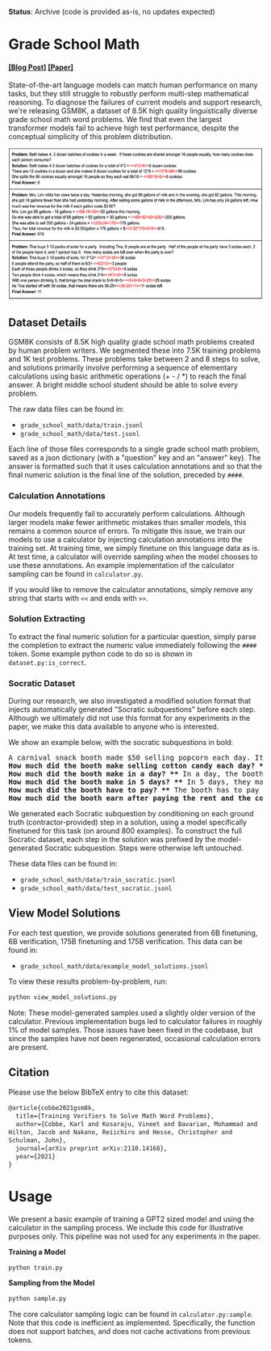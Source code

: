**Status**: Archive (code is provided as-is, no updates expected)

# Grade School Math

#### [[Blog Post]](https://openai.com/blog/grade-school-math/) [[Paper]](https://arxiv.org/abs/2110.14168)

State-of-the-art language models can match human performance on many tasks, but they still struggle to robustly perform multi-step mathematical reasoning. To diagnose the failures of current models and support research, we're releasing GSM8K, a dataset of 8.5K high quality linguistically diverse grade school math word problems. We find that even the largest transformer models fail to achieve high test performance, despite the conceptual simplicity of this problem distribution.

<p align="center">
    <img src="grade_school_math/img/example_problems.png" height="300"/>
</p>

## Dataset Details

GSM8K consists of 8.5K high quality grade school math problems created by human problem writers. We segmented these into 7.5K training problems and 1K test problems. These problems take between 2 and 8 steps to solve, and solutions primarily involve performing a sequence of elementary calculations using basic arithmetic operations (+ - / \*) to reach the final answer. A bright middle school student should be able to solve every problem.

The raw data files can be found in:

- `grade_school_math/data/train.jsonl`
- `grade_school_math/data/test.jsonl`

Each line of those files corresponds to a single grade school math problem, saved as a json dictionary (with a "question" key and an "answer" key). The answer is formatted such that it uses calculation annotations and so that the final numeric solution is the final line of the solution, preceded by `####`.

### Calculation Annotations

Our models frequently fail to accurately perform calculations. Although larger models make fewer arithmetic mistakes than smaller models, this remains a common source of errors. To mitigate this issue, we train our models to use a calculator by injecting calculation annotations into the training set. At training time, we simply finetune on this language data as is. At test time, a calculator will override sampling when the model chooses to use these annotations. An example implementation of the calculator sampling can be found in `calculator.py`.

If you would like to remove the calculator annotations, simply remove any string that starts with `<<` and ends with `>>`.

### Solution Extracting

To extract the final numeric solution for a particular question, simply parse the completion to extract the numeric value immediately following the `####` token. Some example python code to do so is shown in `dataset.py:is_correct`.

### Socratic Dataset

During our research, we also investigated a modified solution format that injects automatically generated "Socratic subquestions" before each step. Although we ultimately did not use this format for any experiments in the paper, we make this data available to anyone who is interested.

We show an example below, with the socratic subquestions in bold:

<pre>
A carnival snack booth made $50 selling popcorn each day. It made three times as much selling cotton candy. For a 5-day activity, the booth has to pay $30 rent and $75 for the cost of the ingredients. How much did the booth earn for 5 days after paying the rent and the cost of ingredients?
<b>How much did the booth make selling cotton candy each day? **</b> The booth made $50 x 3 = $<<50*3=150>>150 selling cotton candy each day.
<b>How much did the booth make in a day? **</b> In a day, the booth made a total of $150 + $50 = $<<150+50=200>>200.
<b>How much did the booth make in 5 days? **</b> In 5 days, they made a total of $200 x 5 = $<<200*5=1000>>1000.
<b>How much did the booth have to pay? **</b> The booth has to pay a total of $30 + $75 = $<<30+75=105>>105.
<b>How much did the booth earn after paying the rent and the cost of ingredients? **</b> Thus, the booth earned $1000 - $105 = $<<1000-105=895>>895.
</pre>

We generated each Socratic subquestion by conditioning on each ground truth (contractor-provided) step in a solution, using a model specifically finetuned for this task (on around 800 examples). To construct the full Socratic dataset, each step in the solution was prefixed by the model-generated Socratic subquestion. Steps were otherwise left untouched.

These data files can be found in:

- `grade_school_math/data/train_socratic.jsonl`
- `grade_school_math/data/test_socratic.jsonl`

## View Model Solutions

For each test question, we provide solutions generated from 6B finetuning, 6B verification, 175B finetuning and 175B verification. This data can be found in:

- `grade_school_math/data/example_model_solutions.jsonl`

To view these results problem-by-problem, run:

```bash
python view_model_solutions.py
```

Note: These model-generated samples used a slightly older version of the calculator. Previous implementation bugs led to calculator failures in roughly 1% of model samples. Those issues have been fixed in the codebase, but since the samples have not been regenerated, occasional calculation errors are present.

## Citation

Please use the below BibTeX entry to cite this dataset:

```
@article{cobbe2021gsm8k,
  title={Training Verifiers to Solve Math Word Problems},
  author={Cobbe, Karl and Kosaraju, Vineet and Bavarian, Mohammad and Hilton, Jacob and Nakano, Reiichiro and Hesse, Christopher and Schulman, John},
  journal={arXiv preprint arXiv:2110.14168},
  year={2021}
}
```

# Usage

We present a basic example of training a GPT2 sized model and using the calculator in the sampling process. We include this code for illustrative purposes only. This pipeline was not used for any experiments in the paper.

**Training a Model**

```bash
python train.py
```

**Sampling from the Model**

```bash
python sample.py
```

The core calculator sampling logic can be found in `calculator.py:sample`. Note that this code is inefficient as implemented. Specifically, the function does not support batches, and does not cache activations from previous tokens.
